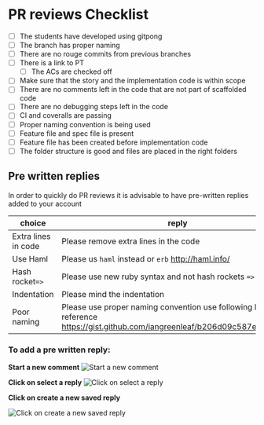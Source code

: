 # PR reviews Checklist

-  [ ] The students have developed using gitpong
- [ ] The branch has proper naming
- [ ] There are no rouge commits from previous branches
-  [ ] There is a link to PT
	- [ ] The ACs are checked off
-  [ ] Make sure that the story and the implementation code is within scope
-  [ ] There are no comments left in the code that are not part of scaffolded code
-  [ ] There are no debugging steps left in the code  
-  [ ] CI and coveralls are passing
-  [ ] Proper naming convention is being used
-  [ ] Feature file and spec file is present
-  [ ]  Feature file has been created before implementation code
-  [ ] The folder structure is good and files are placed in the right folders

## Pre written replies
In order to quickly do PR reviews it is advisable to have pre-written replies added to your account

|choice|reply  |
|--|--|
|  Extra lines in code| Please remove extra lines in the code  |
|  Use Haml| Please us `haml` instead or `erb` http://haml.info/ |
|Hash rocket`=>` |Please use new ruby syntax and not hash rockets `=>`
|Indentation | Please mind the indentation 
|Poor naming | Please use proper naming convention use following link for reference https://gist.github.com/iangreenleaf/b206d09c587e8fc6399e

### To add a pre written reply:

**Start a new comment**
![Start a new comment](https://github.com/CraftAcademyLabs/coach-guides/blob/master/miscellaneous/Screen%20Shot%202019-03-01%20at%2013.58.23.png?raw=true)

**Click on select a reply**
![Click on select a reply](https://github.com/CraftAcademyLabs/coach-guides/blob/master/miscellaneous/Screen%20Shot%202019-03-01%20at%2013.58.53.png?raw=true)

**Click on create a new saved reply**

![Click on create a new saved reply](https://github.com/CraftAcademyLabs/coach-guides/blob/master/miscellaneous/Screen%20Shot%202019-03-01%20at%2013.59.07.png?raw=true)
